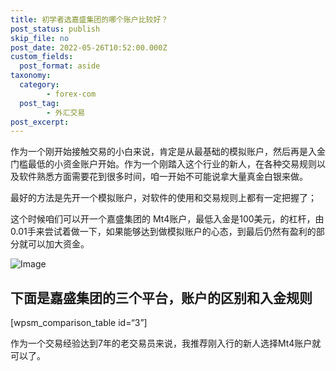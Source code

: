 ```yaml
---
title: 初学者选嘉盛集团的哪个账户比较好？
post_status: publish
skip_file: no
post_date: 2022-05-26T10:52:00.000Z
custom_fields: 
  post_format: aside
taxonomy:
  category:
        - forex-com
  post_tag:
        - 外汇交易
post_excerpt: 
---
```

作为一个刚开始接触交易的小白来说，肯定是从最基础的模拟账户，然后再是入金门槛最低的小资金账户开始。作为一个刚踏入这个行业的新人，在各种交易规则以及软件熟悉方面需要花到很多时间，咱一开始不可能说拿大量真金白银来做。

最好的方法是先开一个模拟账户，对软件的使用和交易规则上都有一定把握了；

这个时候咱们可以开一个嘉盛集团的 Mt4账户，最低入金是100美元，的杠杆，由0.01手来尝试着做一下，如果能够达到做模拟账户的心态，到最后仍然有盈利的部分就可以加大资金。

![Image](https://cdn.fendou.la/tuoss/forex-profile.png)

## 下面是嘉盛集团的三个平台，账户的区别和入金规则

[wpsm_comparison_table id=“3”]

作为一个交易经验达到7年的老交易员来说，我推荐刚入行的新人选择Mt4账户就可以了。